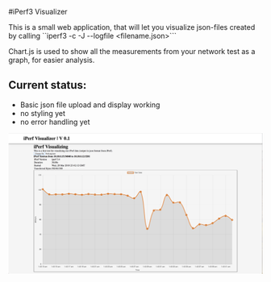 #iPerf3 Visualizer

This is a small web application, that will let you visualize json-files created by calling
``iperf3 -c <server-ip> -J --logfile <filename.json>```

Chart.js is used to show all the measurements from your network test as a graph, for easier analysis.

Current status:
- 
* Basic json file upload and display working
* no styling yet
* no error handling yet

<img src="/images/Screen Shot 2018-03-29 at 01.57.06.png">